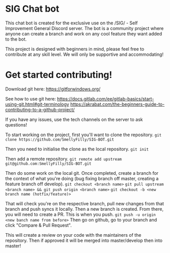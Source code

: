 # SIG Chat bot

This chat bot is created for the exclusive use on the /SIG/ - Self Improvement General Discord server.
The bot is a community project where anyone can create a branch and work on any cool feature they want added to the bot.

This project is designed with beginners in mind, please feel free to contribute at any skill level. We will only be supportive and accommodating!

# Get started contributing!

Download git here: https://gitforwindows.org/

See how to use git here:
https://docs.gitlab.com/ee/gitlab-basics/start-using-git.html#git-terminology
https://akrabat.com/the-beginners-guide-to-contributing-to-a-github-project/

If you have any issues, use the tech channels on the server to ask questions!

To start working on the project, first you'll want to clone the repository.
`git clone https://github.com/SmellyFilly/SIG-BOT.git`

Then you need to initialise the clone as the local repository.
`git init`

Then add a remote repository.
`git remote add upstream git@github.com:SmellyFilly/SIG-BOT.git`

Then do some work on the local git. Once completed, create a branch for the context of what you're doing (bug fixing branch off master, creating a feature branch off develop).
`git checkout <branch name>`
`git pull upstream <branch name> && git push origin <branch name>`
`git checkout -b <new branch name (hotfix/feature)>`

That will check you're on the respective branch, pull new changes from that branch and push syncs it locally. Then a new branch is created.
From there, you will need to create a PR. This is when you push.
`git push -u origin <new banch name from before>`
Then go on github, go to your branch and click "Compare & Pull Request".

This will create a review on your code with the maintainers of the repository. Then if approved it will be merged into master/develop then into master!
